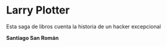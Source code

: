 # Larry Plotter

Esta saga de libros cuenta la historia de un hacker excepcional

**Santiago San Román**
